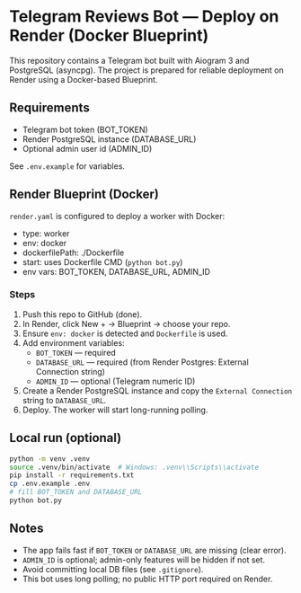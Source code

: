 # Telegram Reviews Bot — Deploy on Render (Docker Blueprint)

This repository contains a Telegram bot built with Aiogram 3 and PostgreSQL (asyncpg). The project is prepared for reliable deployment on Render using a Docker-based Blueprint.

## Requirements

- Telegram bot token (BOT_TOKEN)
- Render PostgreSQL instance (DATABASE_URL)
- Optional admin user id (ADMIN_ID)

See `.env.example` for variables.

## Render Blueprint (Docker)

`render.yaml` is configured to deploy a worker with Docker:
- type: worker
- env: docker
- dockerfilePath: ./Dockerfile
- start: uses Dockerfile CMD (`python bot.py`)
- env vars: BOT_TOKEN, DATABASE_URL, ADMIN_ID

### Steps
1. Push this repo to GitHub (done).
2. In Render, click New + -> Blueprint -> choose your repo.
3. Ensure `env: docker` is detected and `Dockerfile` is used.
4. Add environment variables:
   - `BOT_TOKEN` — required
   - `DATABASE_URL` — required (from Render Postgres: External Connection string)
   - `ADMIN_ID` — optional (Telegram numeric ID)
5. Create a Render PostgreSQL instance and copy the `External Connection` string to `DATABASE_URL`.
6. Deploy. The worker will start long-running polling.

## Local run (optional)

```bash
python -m venv .venv
source .venv/bin/activate  # Windows: .venv\\Scripts\\activate
pip install -r requirements.txt
cp .env.example .env
# fill BOT_TOKEN and DATABASE_URL
python bot.py
```

## Notes
- The app fails fast if `BOT_TOKEN` or `DATABASE_URL` are missing (clear error).
- `ADMIN_ID` is optional; admin-only features will be hidden if not set.
- Avoid committing local DB files (see `.gitignore`).
- This bot uses long polling; no public HTTP port required on Render.
